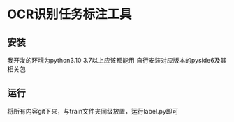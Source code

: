# OCR识别任务标注工具
## 安装
我开发的环境为python3.10 3.7以上应该都能用
自行安装对应版本的pyside6及其相关包
## 运行
将所有内容git下来，与train文件夹同级放置，运行label.py即可
